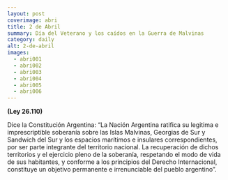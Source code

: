 ```yaml
---
layout: post
coverimage: abri
title: 2 de Abril
summary: Día del Veterano y los caídos en la Guerra de Malvinas
category: daily
alt: 2-de-abril
images:
  - abri001
  - abri002
  - abri003
  - abri004
  - abri005
  - abri006
---
```

**(Ley 26.110)**

Dice la Constitución Argentina: “La Nación Argentina ratifica su legitima e imprescriptible soberanía sobre las Islas Malvinas, Georgias de Sur y Sandwich del Sur y los espacios marítimos e insulares correspondientes, por ser parte integrante del territorio nacional. La recuperación de dichos territorios y el ejercicio pleno de la soberanía, respetando el modo de vida de sus habitantes, y conforme a los principios del Derecho Internacional, constituye un objetivo permanente e irrenunciable del pueblo argentino”.
